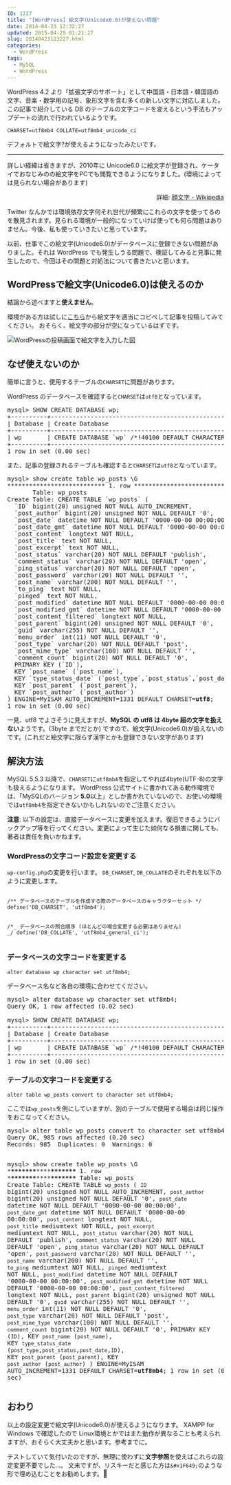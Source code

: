 ```yaml
---
ID: 1227
title: "[WordPress] 絵文字(Unicode6.0)が使えない問題"
date: 2014-04-23 12:32:27
updated: 2015-04-25 01:21:27
slug: 20140423123227.html
categories:
  - WordPress
tags:
  - MySQL
  - WordPress
---
```


WordPress 4.2 より「拡張文字のサポート」として中国語・日本語・韓国語の文字、音楽・数学用の記号、象形文字を含む多くの新しい文字に対応しました。
この記事で紹介している DB のテーブルの文字コードを変えるという手法もアップデートの流れで行われているようです。

<pre class="sql"><code>CHARSET=utf8mb4 COLLATE=utf8mb4_unicode_ci</code></pre>

デフォルトで絵文字?が使えるようになったみたいです。

<hr>
詳しい経緯は省きますが、2010年に Unicode6.0 に絵文字が登録され、ケータイでおなじみのの絵文字をPCでも閲覧できるようになりました。(環境によっては見られない場合があります)
<p align="right">詳細: <a href="http://ja.wikipedia.org/wiki/%E9%A1%94%E6%96%87%E5%AD%97">顔文字 - Wikipedia</a></p>

Twitter なんかでは環境依存文字何それ世代が頻繁にこれらの文字を使ってるのを散見されます。見られる環境が一般的になっていけば使っても何ら問題はありません。今後、私も使っていきたいと思っています。

以前、仕事でこの絵文字(Unicode6.0)がデータベースに登録できない問題がありました。それは WordPress でも発生しうる問題で、検証してみると見事に発生したので、今回はその問題と対処法について書きたいと思います。

<!--more-->
<h2>WordPressで絵文字(Unicode6.0)は使えるのか</h2>
結論から述べますと<strong>使えません</strong>。

環境がある方は試しに<a href="http://ja.wikipedia.org/wiki/%E9%A1%94%E6%96%87%E5%AD%97#Unicode.E3.81.B8.E3.81.AE.E9.A1.94.E6.96.87.E5.AD.97.E3.81.AE.E7.99.BB.E9.8C.B2">こちら</a>から絵文字を適当にコピペして記事を投稿してみてください。
おそらく、絵文字の部分が空になっているはずです。

![WordPressの投稿画面で絵文字を入力した図](https://user-images.githubusercontent.com/3617124/81210264-9dd1c880-900c-11ea-9cf6-7df3cf3a7c67.png)

<h2>なぜ使えないのか</h2>
簡単に言うと、使用するテーブルの<code>CHARSET</code>に問題があります。

WordPress のデータベースを確認すると<code>CHARSET</code>は<code>utf8</code>となっています。

<pre class="cmd">mysql&gt; SHOW CREATE DATABASE wp;
+----------+-------------------------------------------------------------+
| Database | Create Database                                             |
+----------+-------------------------------------------------------------+
| wp       | CREATE DATABASE `wp` /*!40100 DEFAULT CHARACTER SET <b>utf8</b>; */ |
+----------+-------------------------------------------------------------+
1 row in set (0.00 sec)</pre>

また、記事の登録されるテーブルも確認すると<code>CHARSET</code>は<code>utf8</code>となっています。

<pre class="cmd">mysql&gt; show create table wp_posts \G
*************************** 1. row ***************************
       Table: wp_posts
Create Table: CREATE TABLE `wp_posts` (
  `ID` bigint(20) unsigned NOT NULL AUTO_INCREMENT,
  `post_author` bigint(20) unsigned NOT NULL DEFAULT &#039;0&#039;,
  `post_date` datetime NOT NULL DEFAULT &#039;0000-00-00 00:00:00&#039;,
  `post_date_gmt` datetime NOT NULL DEFAULT &#039;0000-00-00 00:00:00&#039;,
  `post_content` longtext NOT NULL,
  `post_title` text NOT NULL,
  `post_excerpt` text NOT NULL,
  `post_status` varchar(20) NOT NULL DEFAULT &#039;publish&#039;,
  `comment_status` varchar(20) NOT NULL DEFAULT &#039;open&#039;,
  `ping_status` varchar(20) NOT NULL DEFAULT &#039;open&#039;,
  `post_password` varchar(20) NOT NULL DEFAULT &#039;&#039;,
  `post_name` varchar(200) NOT NULL DEFAULT &#039;&#039;,
  `to_ping` text NOT NULL,
  `pinged` text NOT NULL,
  `post_modified` datetime NOT NULL DEFAULT &#039;0000-00-00 00:00:00&#039;,
  `post_modified_gmt` datetime NOT NULL DEFAULT &#039;0000-00-00 00:00:00&#039;,
  `post_content_filtered` longtext NOT NULL,
  `post_parent` bigint(20) unsigned NOT NULL DEFAULT &#039;0&#039;,
  `guid` varchar(255) NOT NULL DEFAULT &#039;&#039;,
  `menu_order` int(11) NOT NULL DEFAULT &#039;0&#039;,
  `post_type` varchar(20) NOT NULL DEFAULT &#039;post&#039;,
  `post_mime_type` varchar(100) NOT NULL DEFAULT &#039;&#039;,
  `comment_count` bigint(20) NOT NULL DEFAULT &#039;0&#039;,
  PRIMARY KEY (`ID`),
  KEY `post_name` (`post_name`),
  KEY `type_status_date` (`post_type`,`post_status`,`post_date`,`ID`),
  KEY `post_parent` (`post_parent`),
  KEY `post_author` (`post_author`)
) ENGINE=MyISAM AUTO_INCREMENT=1331 DEFAULT CHARSET=<b>utf8</b>;
1 row in set (0.00 sec)</pre>

一見、utf8 でよさそうに見えますが、<strong>MySQL の utf8 は 4byte 超の文字を扱えない</strong>ようです。(3byte までだとか)
ですので、絵文字(Unicode6.0)が扱えないのです。(これだと絵文字に限らず漢字とかも登録できない文字があります)

<h2>解決方法</h2>
MySQL 5.5.3 以降で、<code>CHARSET</code>に<code>utf8mb4</code>を指定してやれば4byte(UTF-8)の文字も扱えるようになります。
WordPress 公式サイトに書かれてある動作環境では、「MySQLのバージョン <b>5.0</b>以上」としか書かれていないので、お使いの環境では<code>utf8mb4</code>を指定できないかもしれないのでご注意ください。

<p class="alert alert-danger"><strong>注意</strong>: 以下の設定は、直接データベースに変更を加えます。復旧できるようにバックアップ等を行ってください。変更によって生じた如何なる損害に関しても、著者は責任を負いかねます。</p>

<h3>WordPressの文字コード設定を変更する</h3>
<code>wp-config.php</code>の変更を行います。
<code>DB_CHARSET</code>, <code>DB_COLLATE</code>のそれぞれを以下のように変更します。
<pre class="sql"><code>
/** データベースのテーブルを作成する際のデータベースのキャラクターセット */
define('DB_CHARSET', 'utf8mb4');

/\*_ データベースの照合順序 (ほとんどの場合変更する必要はありません) _/
define('DB_COLLATE', 'utf8mb4_general_ci');
</code></pre>

<h3>データベースの文字コードを変更する</h3>
<pre class="sql"><code>alter database wp character set utf8mb4;</code></pre>
データベース名など各自の環境に合わせてください。

<pre class="cmd">mysql&gt; alter database wp character set utf8mb4;
Query OK, 1 row affected (0.02 sec)

mysql&gt; SHOW CREATE DATABASE wp;
+----------+----------------------------------------------------------------+
| Database | Create Database                                                |
+----------+----------------------------------------------------------------+
| wp       | CREATE DATABASE `wp` /*!40100 DEFAULT CHARACTER SET <b>utf8mb4</b> */ |
+----------+----------------------------------------------------------------+
1 row in set (0.00 sec)</pre>

<h3>テーブルの文字コードを変更する</h3>
<pre class="sql"><code>alter table wp_posts convert to character set utf8mb4;</code></pre>
ここでは<code>wp_posts</code>を例にしていますが、別のテーブルで使用する場合は同じ操作をおこなってください。
<pre class="cmd">mysql&gt; alter table wp_posts convert to character set utf8mb4;
Query OK, 985 rows affected (0.20 sec)
Records: 985  Duplicates: 0  Warnings: 0

mysql&gt; show create table wp_posts \G \***\*\*\*\*\*\*\***\*\*\*\***\*\*\*\*\*\*\*** 1. row \***\*\*\*\*\*\*\***\*\*\*\***\*\*\*\*\*\*\***
Table: wp_posts
Create Table: CREATE TABLE `wp_posts` (
`ID` bigint(20) unsigned NOT NULL AUTO_INCREMENT,
`post_author` bigint(20) unsigned NOT NULL DEFAULT &#039;0&#039;,
`post_date` datetime NOT NULL DEFAULT &#039;0000-00-00 00:00:00&#039;,
`post_date_gmt` datetime NOT NULL DEFAULT &#039;0000-00-00 00:00:00&#039;,
`post_content` longtext NOT NULL,
`post_title` mediumtext NOT NULL,
`post_excerpt` mediumtext NOT NULL,
`post_status` varchar(20) NOT NULL DEFAULT &#039;publish&#039;,
`comment_status` varchar(20) NOT NULL DEFAULT &#039;open&#039;,
`ping_status` varchar(20) NOT NULL DEFAULT &#039;open&#039;,
`post_password` varchar(20) NOT NULL DEFAULT &#039;&#039;,
`post_name` varchar(200) NOT NULL DEFAULT &#039;&#039;,
`to_ping` mediumtext NOT NULL,
`pinged` mediumtext NOT NULL,
`post_modified` datetime NOT NULL DEFAULT &#039;0000-00-00 00:00:00&#039;,
`post_modified_gmt` datetime NOT NULL DEFAULT &#039;0000-00-00 00:00:00&#039;,
`post_content_filtered` longtext NOT NULL,
`post_parent` bigint(20) unsigned NOT NULL DEFAULT &#039;0&#039;,
`guid` varchar(255) NOT NULL DEFAULT &#039;&#039;,
`menu_order` int(11) NOT NULL DEFAULT &#039;0&#039;,
`post_type` varchar(20) NOT NULL DEFAULT &#039;post&#039;,
`post_mime_type` varchar(100) NOT NULL DEFAULT &#039;&#039;,
`comment_count` bigint(20) NOT NULL DEFAULT &#039;0&#039;,
PRIMARY KEY (`ID`),
KEY `post_name` (`post_name`),
KEY `type_status_date` (`post_type`,`post_status`,`post_date`,`ID`),
KEY `post_parent` (`post_parent`),
KEY `post_author` (`post_author`)
) ENGINE=MyISAM AUTO_INCREMENT=1331 DEFAULT CHARSET=<b>utf8mb4</b>;
1 row in set (0.02 sec)</pre>

<h2>おわり</h2>
以上の設定変更で絵文字(Unicode6.0)が使えるようになります。
XAMPP for Windows で確認したので Linux環境とかではまた動作が異なることも考えられますが、おそらく大丈夫かと思います。参考までに。

テストしていて気付いたのですが、無理に使わずに<strong>文字参照</strong>を使えばこれらの設定変更不要でした…。
文末ですが、リスキーだと感じた方は<code>&amp;#x1F649;</code>のような形で埋め込むことをお勧めします。<span style="font-size:120%;">&#x1F649;</span>
